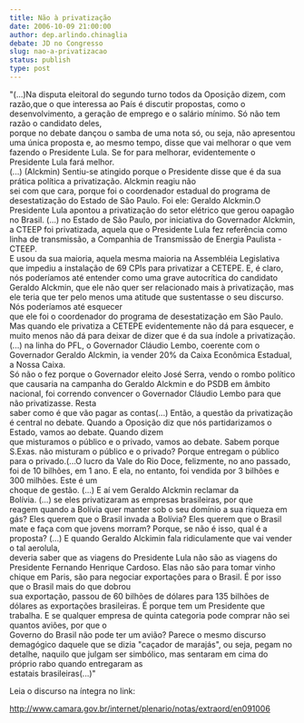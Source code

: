 ```yaml
---
title: Não à privatização
date: 2006-10-09 21:00:00
author: dep.arlindo.chinaglia
debate: JD no Congresso
slug: nao-a-privatizacao
status: publish 
type: post
---
```


"(...)Na disputa eleitoral do segundo turno todos da Oposição dizem, com razão,que o que interessa ao País é discutir propostas, como o desenvolvimento, a geração de emprego e o salário mínimo. Só não tem razão o candidato deles,  
porque no debate dançou o samba de uma nota só, ou seja, não apresentou uma única proposta e, ao mesmo tempo, disse que vai melhorar o que vem fazendo o Presidente Lula. Se for para melhorar, evidentemente o Presidente Lula fará melhor.  
(...) (Alckmin) Sentiu-se atingido porque o Presidente disse que é da sua prática política a privatização. Alckmin reagiu não  
sei com que cara, porque foi o coordenador estadual do programa de desestatização do Estado de São Paulo. Foi ele: Geraldo Alckmin.O Presidente Lula apontou a privatização do setor elétrico que gerou oapagão no Brasil. (...) no Estado de São Paulo, por iniciativa do Governador Alckmin, a CTEEP foi privatizada, aquela que o Presidente Lula fez referência como linha de transmissão, a Companhia de Transmissão de Energia Paulista - CTEEP.  
E usou da sua maioria, aquela mesma maioria na Assembléia Legislativa que impediu a instalação de 69 CPIs para privatizar a CETEPE. E, é claro, nós poderíamos até entender como uma grave autocrítica do candidato Geraldo Alckmin, que ele não quer ser relacionado mais à privatização, mas ele teria que ter pelo menos uma atitude que sustentasse o seu discurso. Nós poderíamos até esquecer  
que ele foi o coordenador do programa de desestatização em São Paulo. Mas quando ele privatiza a CETEPE evidentemente não dá para esquecer, e muito menos não dá para deixar de dizer que é da sua índole a privatização.(...) na linha do PFL, o Governador Cláudio Lembo, coerente com o Governador Geraldo Alckmin, ia vender 20% da Caixa Econômica Estadual, a Nossa Caixa.  
Só não o fez porque o Governador eleito José Serra, vendo o rombo político que causaria na campanha do Geraldo Alckmin e do PSDB em âmbito nacional, foi correndo convencer o Governador Cláudio Lembo para que não privatizasse. Resta  
saber como é que vão pagar as contas(...) Então, a questão da privatização é central no debate. Quando a Oposição diz que nós partidarizamos o Estado, vamos ao debate. Quando dizem  
que misturamos o público e o privado, vamos ao debate. Sabem porque S.Exas. não misturam o público e o privado? Porque entregam o público para o privado.(...O lucro da Vale do Rio Doce, felizmente, no ano passado, foi de 10 bilhões, em 1 ano. E ela, no entanto, foi vendida por 3 bilhões e 300 milhões. Este é um  
choque de gestão. (...) E aí vem Geraldo Alckmin reclamar da  
Bolívia. (...) se eles privatizaram as empresas brasileiras, por que  
reagem quando a Bolívia quer manter sob o seu domínio a sua riqueza em gás? Eles querem que o Brasil invada a Bolívia? Eles querem que o Brasil mate e faça com que jovens morram? Porque, se não é isso, qual é a proposta? (...) E quando Geraldo Alckimin fala ridiculamente que vai vender o tal aerolula,  
deveria saber que as viagens do Presidente Lula não são as viagens do Presidente Fernando Henrique Cardoso. Elas não são para tomar vinho chique em Paris, são para negociar exportações para o Brasil. É por isso que o Brasil mais do que dobrou  
sua exportação, passou de 60 bilhões de dólares para 135 bilhões de dólares as exportações brasileiras. É porque tem um Presidente que trabalha. E se qualquer empresa de quinta categoria pode comprar não sei quantos aviões, por que o  
Governo do Brasil não pode ter um avião? Parece o mesmo discurso demagógico daquele que se dizia "caçador de marajás", ou seja, pegam no detalhe, naquilo que julgam ser simbólico, mas sentaram em cima do próprio rabo quando entregaram as  
estatais brasileiras(...)"


Leia o discurso na íntegra no link:


<http://www.camara.gov.br/internet/plenario/notas/extraord/en091006>


